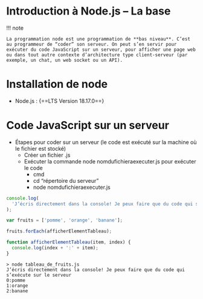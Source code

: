 # Introduction à Node.js – La base

!!! note

    La programmation node est une programmation de **bas niveau**. C’est au programmeur de “coder” son serveur. On peut s’en servir pour exécuter du code JavaScript sur un serveur, pour afficher une page web ou dans tout autre contexte d’architecture type client-serveur (par exemple, un chat, un web socket ou un API). 

# Installation de node

- Node.js : {==LTS Version 18.17.0==}
# Code JavaScript sur un serveur

- Étapes pour coder sur un serveur (le code est exécuté sur la machine où le fichier est stocké)
    - Créer un fichier .js
    - Exécuter la commande node nomdufichieraexecuter.js pour exécuter le code
        - cmd
        - cd “répertoire du serveur”
        - node nomdufichieraexecuter.js


``` ts title="tableau_de_fruits.js"
console.log(
  'J’écris directement dans la console! Je peux faire que du code qui s’exécute sur le serveur'
);

var fruits = ['pomme', 'orange', 'banane'];

fruits.forEach(afficherElementTableau);

function afficherElementTableau(item, index) {
  console.log(index + ':' + item);
}
```

``` nodejsrepl title="Résultat dans la console"
> node tableau_de_fruits.js
J’écris directement dans la console! Je peux faire que du code qui s’exécute sur le serveur
0:pomme
1:orange
2:banane
```
